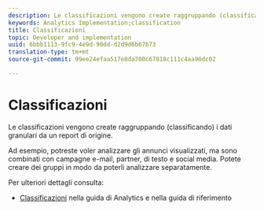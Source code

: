 ```yaml
---
description: Le classificazioni vengono create raggruppando (classificando) i dati granulari da un report di origine.
keywords: Analytics Implementation;classification
title: Classificazioni
topic: Developer and implementation
uuid: 6bbb1113-9fc9-4e9d-90dd-d2d9d6b67b73
translation-type: tm+mt
source-git-commit: 99ee24efaa517e8da700c67818c111c4aa90dc02

---
```



# Classificazioni

Le classificazioni vengono create raggruppando (classificando) i dati granulari da un report di origine.

Ad esempio, potreste voler analizzare gli annunci visualizzati, ma sono combinati con campagne e-mail, partner, di testo e social media. Potete creare dei gruppi in modo da poterli analizzare separatamente.

Per ulteriori dettagli consulta:

* [Classificazioni](https://marketing.adobe.com/resources/help/en_US/reference/classifications.html) nella guida di Analytics e nella guida di riferimento


